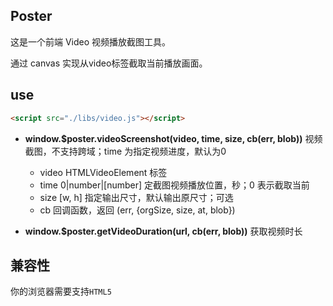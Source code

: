 
## Poster

这是一个前端 Video 视频播放截图工具。

通过 canvas 实现从video标签截取当前播放画面。

## use

```html
<script src="./libs/video.js"></script>
```

+ **window.$poster.videoScreenshot(video, time, size, cb(err, blob))** 视频截图，不支持跨域；time 为指定视频进度，默认为0
  - video HTMLVideoElement 标签
  - time 0|number|[number] 定截图视频播放位置，秒；0 表示截取当前
  - size [w, h] 指定输出尺寸，默认输出原尺寸；可选
  - cb 回调函数，返回 (err, {orgSize, size, at, blob})

+ **window.$poster.getVideoDuration(url, cb(err, blob))** 获取视频时长

## 兼容性

你的浏览器需要支持`HTML5`
